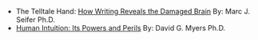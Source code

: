 

* The Telltale Hand: [How Writing Reveals the Damaged Brain](http://www.dana.org/Cerebrum/Default.aspx?id=39304) By: Marc J. Seifer Ph.D.
* [Human Intuition: Its Powers and Perils](http://www.dana.org/Cerebrum/2002/Human_Intuition__The_Brain_Behind_the_Scenes/) By: David G. Myers Ph.D. 


